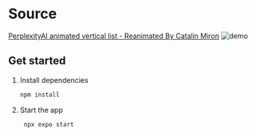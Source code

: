 # Source

[PerplexityAI animated vertical list - Reanimated By Catalin Miron](https://www.youtube.com/watch?v=PYwuCLDF75g)
![demo](./perplexity-vertical-list.gif)

## Get started

1. Install dependencies

   ```bash
   npm install
   ```

2. Start the app

   ```bash
    npx expo start
   ```
